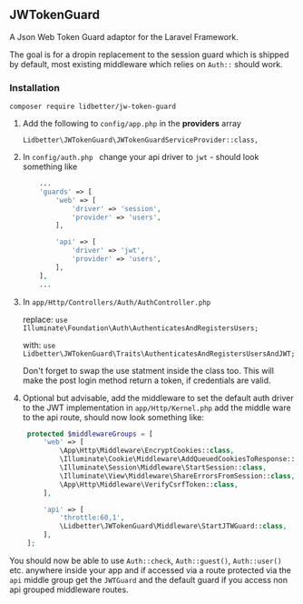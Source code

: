 ## JWTokenGuard
A Json Web Token Guard adaptor for the Laravel Framework.

The goal is for a dropin replacement to the session guard which is shipped by default, most existing middleware which relies on `Auth::` should work.

### Installation 

`composer require lidbetter/jw-token-guard`

1) Add the following to `config/app.php` in the **providers** array

    `Lidbetter\JWTokenGuard\JWTokenGuardServiceProvider::class,`

2) In `config/auth.php ` change your api driver to `jwt` - should look something like

    ```php
	    ...
        'guards' => [
            'web' => [
                'driver' => 'session',
                'provider' => 'users',
            ],

            'api' => [
                'driver' => 'jwt',
                'provider' => 'users',
            ],
        ],
        ...   
    ```


3) In `app/Http/Controllers/Auth/AuthController.php` 
  
   replace: `use Illuminate\Foundation\Auth\AuthenticatesAndRegistersUsers;`

    with: `use Lidbetter\JWTokenGuard\Traits\AuthenticatesAndRegistersUsersAndJWT;`

    Don't forget to swap the use statment inside the class too. This will make the post login method return a token, if credentials are valid.
    

4) Optional but advisable, add the middleware to set the default auth driver to the JWT implementation
   in `app/Http/Kernel.php` add the middle ware to the api route, should now look something like:
   
   ```php
    protected $middlewareGroups = [
        'web' => [
            \App\Http\Middleware\EncryptCookies::class,
            \Illuminate\Cookie\Middleware\AddQueuedCookiesToResponse::class,
            \Illuminate\Session\Middleware\StartSession::class,
            \Illuminate\View\Middleware\ShareErrorsFromSession::class,
            \App\Http\Middleware\VerifyCsrfToken::class,
        ],

        'api' => [
            'throttle:60,1',
            \Lidbetter\JWTokenGuard\Middleware\StartJTWGuard::class,
        ],
    ];
    ```
    
You should now be able to use `Auth::check`, `Auth::guest()`, `Auth::user()` etc. anywhere inside your app and if accessed via a route protected via the `api` middle group get the `JWTGuard` and the default guard if you access non api grouped middleware routes.
